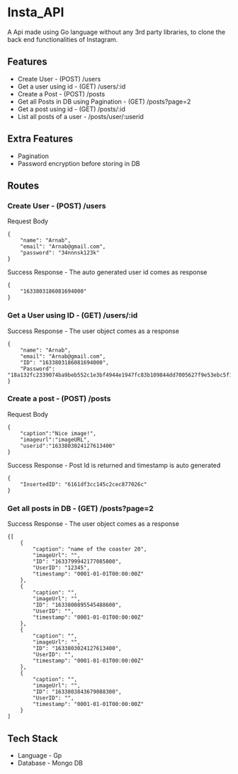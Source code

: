 # Insta_API
A Api made using Go language without any 3rd party libraries, to clone the back end functionalities of Instagram. 

## Features

- Create User - (POST) /users
- Get a user using id - (GET) /users/:id
- Create a Post -  (POST) /posts
- Get all Posts in DB using Pagination - (GET) /posts?page=2
- Get a post using id - (GET) /posts/:id
- List all posts of a user - /posts/user/:userid


## Extra Features

- Pagination
- Password encryption before storing in DB



## Routes

### Create User - (POST) /users

Request Body 
```
{
    "name": "Arnab",
    "email": "Arnab@gmail.com",
    "password": "34nnnsk123k"
}
```

Success Response - The auto generated user id comes as response
```
{
    "1633803186081694000"
}
```



### Get a User using ID - (GET) /users/:id

Success Response - The user object comes as a response
```
{
    "name": "Arnab",
    "email": "Arnab@gmail.com",
    "ID": "1633803186081694000",
    "Password": "18a132fc2339074ba9beb552c1e3bf4944e1947fc83b109844dd7005627f9e53ebc5f1e0aa269f"
}
```


### Create a post - (POST) /posts

Request Body 
```
{
    "caption":"Nice image!",
    "imageurl":"imageURL",
    "userid":"1633803024127613400"
}
```

Success Response - Post Id is returned and timestamp is auto generated
```
{
    "InsertedID": "6161df3cc145c2cec877026c"
}
```


### Get all posts in DB  - (GET) /posts?page=2

Success Response - The user object comes as a response
```
{[
    {
        "caption": "name of the coaster 20",
        "imageUrl": "",
        "ID": "1633799942177085800",
        "UserID": "12345",
        "timestamp": "0001-01-01T00:00:00Z"
    },
    {
        "caption": "",
        "imageUrl": "",
        "ID": "1633800895545488600",
        "UserID": "",
        "timestamp": "0001-01-01T00:00:00Z"
    },
    {
        "caption": "",
        "imageUrl": "",
        "ID": "1633803024127613400",
        "UserID": "",
        "timestamp": "0001-01-01T00:00:00Z"
    },
    {
        "caption": "",
        "imageUrl": "",
        "ID": "1633803843679088300",
        "UserID": "",
        "timestamp": "0001-01-01T00:00:00Z"
    }
]
```






## Tech Stack
 - Language - Gp
 - Database - Mongo DB



